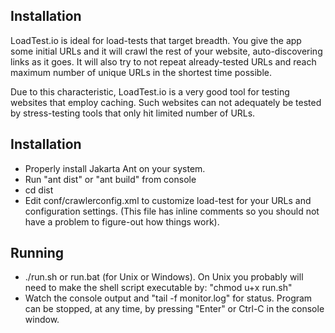 ## Installation

LoadTest.io is ideal for load-tests that target breadth. You give the app
some initial URLs and it will crawl the rest of your website, auto-discovering
links as it goes. It will also try to not repeat already-tested URLs and reach
maximum number of unique URLs in the shortest time possible.

Due to this characteristic, LoadTest.io is a very good tool for testing websites
that employ caching. Such websites can not adequately be tested by stress-testing
tools that only hit limited number of URLs.

## Installation

 * Properly install Jakarta Ant on your system.
 * Run "ant dist" or "ant build" from console
 * cd dist
 * Edit conf/crawlerconfig.xml to customize load-test for your URLs
   and configuration settings.
   (This file has inline comments so you should not have a problem
   to figure-out how things work).

## Running
 * ./run.sh or run.bat (for Unix or Windows). On Unix you probably will
    need to make the shell script executable by: "chmod u+x run.sh"
 * Watch the console output and "tail -f monitor.log" for status.
   Program can be stopped, at any time, by pressing "Enter" or Ctrl-C in
   the console window.
